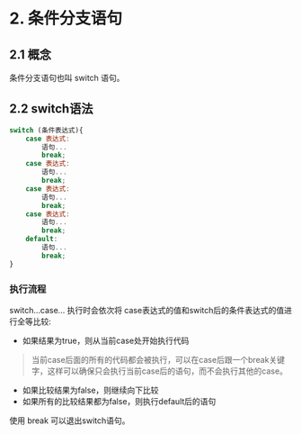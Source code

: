 # 2. 条件分支语句

## 2.1 概念

条件分支语句也叫 switch 语句。


## 2.2 switch语法
```js
switch (条件表达式){
    case 表达式:
        语句...
        break;
    case 表达式:
        语句...
        break;
    case 表达式:
        语句...
        break;
    case 表达式:
        语句...
        break;
    default:
        语句...
        break;
}
```

### 执行流程

switch...case... 执行时会依次将 case表达式的值和switch后的条件表达式的值进行全等比较:
* 如果结果为true，则从当前case处开始执行代码
> 当前case后面的所有的代码都会被执行，可以在case后跟一个break关键字，这样可以确保只会执行当前case后的语句，而不会执行其他的case。
* 如果比较结果为false，则继续向下比较
* 如果所有的比较结果都为false，则执行default后的语句

使用 break 可以退出switch语句。


